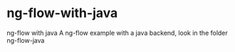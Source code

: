 # ng-flow-with-java
ng-flow with java
A ng-flow example with a java backend, look in the folder ng-flow-java
